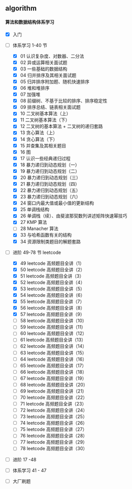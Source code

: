 ## algorithm

#### 算法和数据结构体系学习

+ [x] 入门

+ [ ] 体系学习 1-40 节
    + [x] 01 认识复杂度、对数器、二分法
    + [x] 02 异或运算相关面试题
    + [x] 03 一些基础的数据结构
    + [x] 04 归并排序及其相关面试题
    + [x] 05 归并排序附加题、随机快速排序
    + [x] 06 堆和堆排序
    + [x] 07 加强堆
    + [x] 08 前缀树、不基于比较的排序、排序稳定性
    + [x] 09 排序总结、链表相关面试题
    + [x] 10 二叉树基本算法（上）
    + [x] 11 二叉树基本算法（下）
    + [x] 12 二叉树的基本算法 + 二叉树的递归套路
    + [x] 13 贪心算法（上）
    + [x] 14 贪心算法（下）
    + [x] 15 并查集及其相关题目
    + [x] 16 图
    + [x] 17 认识一些经典递归过程
    + [x] 18 暴力递归到动态规划（一）
    + [x] 19 暴力递归到动态规划（二）
    + [x] 20 暴力递归到动态规划（三）
    + [x] 21 暴力递归到动态规划（四）
    + [x] 22 暴力递归到动态规划（五）
    + [x] 23 暴力递归到动态规划（六）
    + [x] 24 窗口内最大值或最小值的更新结构
    + [x] 25 单调栈结构
    + [x] 26 单调栈（续）、由斐波那契数列讲述矩阵快速幂技巧
    + [x] 27 KMP 算法
    + [ ] 28 Manacher 算法
    + [x] 33 与哈希函数有关的结构
    + [x] 34 资源限制类题目的解题套路

+ [ ] 进阶 49-78 节 leetcode
    + [x] 49 leetcode 高频题目全讲（1）
    + [x] 50 leetcode 高频题目全讲（2）
    + [x] 51 leetcode 高频题目全讲（3）
    + [x] 52 leetcode 高频题目全讲（4）
    + [x] 53 leetcode 高频题目全讲（5）
    + [x] 54 leetcode 高频题目全讲（6）
    + [x] 55 leetcode 高频题目全讲（7）
    + [x] 56 leetcode 高频题目全讲（8）
    + [x] 57 leetcode 高频题目全讲（9）
    + [ ] 58 leetcode 高频题目全讲（10）
    + [ ] 59 leetcode 高频题目全讲（11）
    + [ ] 60 leetcode 高频题目全讲（12）
    + [ ] 61 leetcode 高频题目全讲（13）
    + [ ] 62 leetcode 高频题目全讲（14）
    + [ ] 63 leetcode 高频题目全讲（15）
    + [ ] 64 leetcode 高频题目全讲（16）
    + [ ] 65 leetcode 高频题目全讲（17）
    + [ ] 66 leetcode 高频题目全讲（18）
    + [ ] 67 leetcode 高频题目全讲（19）
    + [ ] 68 leetcode 高频题目全讲（20）
    + [ ] 69 leetcode 高频题目全讲（21）
    + [ ] 70 leetcode 高频题目全讲（22）
    + [ ] 71 leetcode 高频题目全讲（23）
    + [ ] 72 leetcode 高频题目全讲（24）
    + [ ] 73 leetcode 高频题目全讲（25）
    + [ ] 74 leetcode 高频题目全讲（26）
    + [ ] 75 leetcode 高频题目全讲（27）
    + [ ] 76 leetcode 高频题目全讲（28）
    + [ ] 77 leetcode 高频题目全讲（29）
    + [ ] 78 leetcode 高频题目全讲（30）

+ [ ] 进阶 17 -48

+ [ ] 体系学习 41 - 47

+ [ ] 大厂刷题
